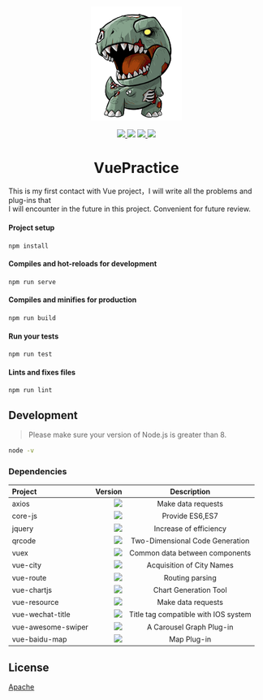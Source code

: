 <p align="center">
  <a href="https://github.com/NidhoggDJoking" target="_blank">
    <img width="180" src="https://github.com/NidhoggDJoking/VueCli/blob/master/src/image/Logo/ReLogo.png" alt="logo">
  </a>
</p>

<p align="center">
  <a href="https://cn.vuejs.org/" target="_blank">
    <img src="https://img.shields.io/badge/Vue-2.6.10-green">
  </a>
  <a href="https://router.vuejs.org/zh/" target="_blank">
    <img src="https://img.shields.io/badge/vue--router-3.0.3-brightgreen"></a>
  <a href="https://www.npmjs.com/package/jquery" target="_blank">
    <img src="https://img.shields.io/badge/jquery-3.4.1-red">
  </a>
  <a href="https://www.npmjs.com/package/core-js" target="_blank">
    <img src="https://img.shields.io/badge/core--js-2.6.5-yellow" >
  </a>
</p>


<h1 align="center">VuePractice</h1>

   This is my first contact with Vue project，I will write all the problems and plug-ins that   
I will encounter in the future in this project. Convenient for future review.

   
  
  
      
#### Project setup
```
npm install
```

#### Compiles and hot-reloads for development
```
npm run serve
```

#### Compiles and minifies for production
```
npm run build
```

#### Run your tests
```
npm run test
```

#### Lints and fixes files
```
npm run lint
```

## Development

> Please make sure your version of Node.js is greater than 8.

``` bash
node -v
```

### Dependencies

| Project  |  Version | Description  |
| :-------- | --------:| :--: |
| axios  | <img src="https://img.shields.io/badge/npm-0.19-green"> |  Make data requests |
| core-js    | <img src="https://img.shields.io/badge/npm-2.6.5-green">   | Provide ES6,ES7  |
| jquery  | <img src="https://img.shields.io/badge/npm-3.4.1-green"> | Increase of efficiency |  
| qrcode |   <img src="https://img.shields.io/badge/npm-1.4.1-green"> | Two-Dimensional Code Generation | 
| vuex  |  <img src="https://img.shields.io/badge/npm-3.0.1-green"> | Common data between components | 
| vue-city |   <img src="https://img.shields.io/badge/npm-2.0.0-green"> | Acquisition of City Names | 
| vue-route |   <img src="https://img.shields.io/badge/npm-3.0.3-green"> | Routing parsing | 
| vue-chartjs |  <img src="https://img.shields.io/badge/npm-3.4.2-green"> | Chart Generation Tool | 
| vue-resource   |   <img src="https://img.shields.io/badge/npm-1.5.1-green"> | Make data requests | 
| vue-wechat-title   | <img src="https://img.shields.io/badge/npm-2.0.5-green"> | Title tag compatible with IOS system | 
| vue-awesome-swiper  |  <img src="https://img.shields.io/badge/npm-3.1.3-green"> | A Carousel Graph Plug-in | 
| vue-baidu-map | <img src="https://img.shields.io/badge/npm-0.21.2-green"> | Map Plug-in | 

## License

[Apache](https://github.com/NidhoggDJoking/VueCli/blob/master/LICENSE)
